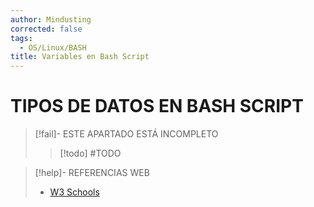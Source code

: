 ```yaml
---
author: Mindusting
corrected: false
tags:
  - OS/Linux/BASH
title: Variables en Bash Script
---
```


# TIPOS DE DATOS EN BASH SCRIPT

> [!fail]- ESTE APARTADO ESTÁ INCOMPLETO
> > [!todo] #TODO

> [!help]- REFERENCIAS WEB
> - [W3 Schools](https://www.w3schools.com/bash/bash_variables.php)
